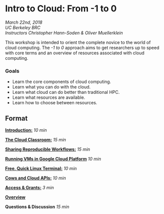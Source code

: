 # Intro to Cloud: From -1 to 0
*March 22nd, 2018*  
*UC Berkeley BRC*  
*Instructors Christopher Hann-Soden & Oliver Muellerklein*

This workshop is intended to orient the complete novice to the world of cloud computing. The *-1 to 0* approach aims to get researchers up to speed with core terms and an overview of resources associated with cloud computing.  

### Goals
- Learn the core components of cloud computing.
- Learn what you can do with the cloud.
- Learn what cloud can do better than traditional HPC.
- Learn what resources are available.
- Learn how to choose between resources.

## Format

[**Introduction:**](Introduction.md) *10 min* 

[**The Cloud Classroom:**](Cloud_Classroom.md) *15 min*

[**Sharing Reproducible Workflows:**](Cloud_Workflow.md) *15 min* 

[**Running VMs in Google Cloud Platform**](GCP_VMs.md) *10 min* 

[**Free, Quick Linux Terminal:**](GCP_Cloud_Shell.md) *10 min*

[**Cows and Cloud APIs:**](GEE_Notebook.md) *10 min*

[**Access & Grants:**](Access_Grants.md) *3 min*

[**Overview**](Overview.md)
 
**Questions & Discussion** *15 min*
